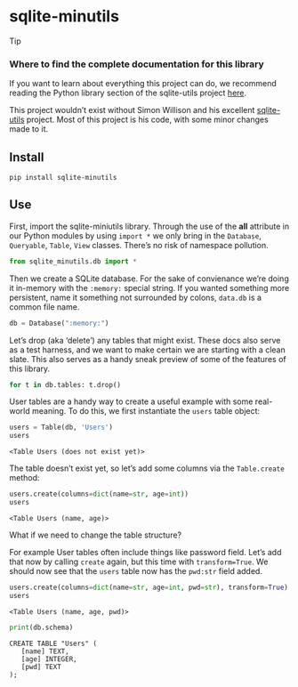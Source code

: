 # sqlite-minutils


<!-- WARNING: THIS FILE WAS AUTOGENERATED! DO NOT EDIT! -->

> [!TIP]
>
> ### Where to find the complete documentation for this library
>
> If you want to learn about everything this project can do, we
> recommend reading the Python library section of the sqlite-utils
> project
> [here](https://sqlite-utils.datasette.io/en/stable/python-api.html).
>
> This project wouldn’t exist without Simon Willison and his excellent
> [sqlite-utils](https://github.com/simonw/sqlite-utils) project. Most
> of this project is his code, with some minor changes made to it.

## Install

    pip install sqlite-minutils

## Use

First, import the sqlite-miniutils library. Through the use of the
**all** attribute in our Python modules by using `import *` we only
bring in the `Database`, `Queryable`, `Table`, `View` classes. There’s
no risk of namespace pollution.

``` python
from sqlite_minutils.db import *
```

Then we create a SQLite database. For the sake of convienance we’re
doing it in-memory with the `:memory:` special string. If you wanted
something more persistent, name it something not surrounded by colons,
`data.db` is a common file name.

``` python
db = Database(":memory:")
```

Let’s drop (aka ‘delete’) any tables that might exist. These docs also
serve as a test harness, and we want to make certain we are starting
with a clean slate. This also serves as a handy sneak preview of some of
the features of this library.

``` python
for t in db.tables: t.drop()
```

User tables are a handy way to create a useful example with some
real-world meaning. To do this, we first instantiate the `users` table
object:

``` python
users = Table(db, 'Users')
users
```

    <Table Users (does not exist yet)>

The table doesn’t exist yet, so let’s add some columns via the
`Table.create` method:

``` python
users.create(columns=dict(name=str, age=int))
users
```

    <Table Users (name, age)>

What if we need to change the table structure?

For example User tables often include things like password field. Let’s
add that now by calling `create` again, but this time with
`transform=True`. We should now see that the `users` table now has the
`pwd:str` field added.

``` python
users.create(columns=dict(name=str, age=int, pwd=str), transform=True)
users
```

    <Table Users (name, age, pwd)>

``` python
print(db.schema)
```

    CREATE TABLE "Users" (
       [name] TEXT,
       [age] INTEGER,
       [pwd] TEXT
    );
